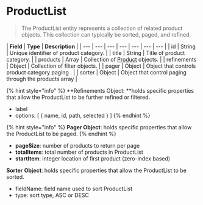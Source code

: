 # ProductList

> The ProductList entity represents a collection of related product objects. This collection can typically be sorted, paged, and refined.

| **Field** | **Type** | **Description** |
| --- | --- | --- | --- | --- | --- | --- |
| id | String | Unique identifier of product category. |
| title | String | Title of product category. |
| products | Array | Collection of [Product](product.md) objects. |
| refinements | Object | Collection of filter objects. |
| pager | Object | Object that controls product category paging . |
| sorter | Object | Object that control paging through the products array |

{% hint style="info" %}
**Refinements Object: **holds specific properties that allow the ProductList to be further refined or filtered.

* label
* options: \[ { name, id, path, selected  } \]
{% endhint %}

{% hint style="info" %}
**Pager Object**: holds specific properties that allow the ProductList to be paged.
{% endhint %}

* **pageSize**:  number of products to return per page
* **totalItems**: total number of products in ProductList
* **startItem**:  integer location of first product \(zero-index based\)



**Sorter** **Object**: holds specific properties that allow the ProductList to be sorted.

* fieldName:  field name used to sort ProductList
* type: sort type, ASC or DESC

